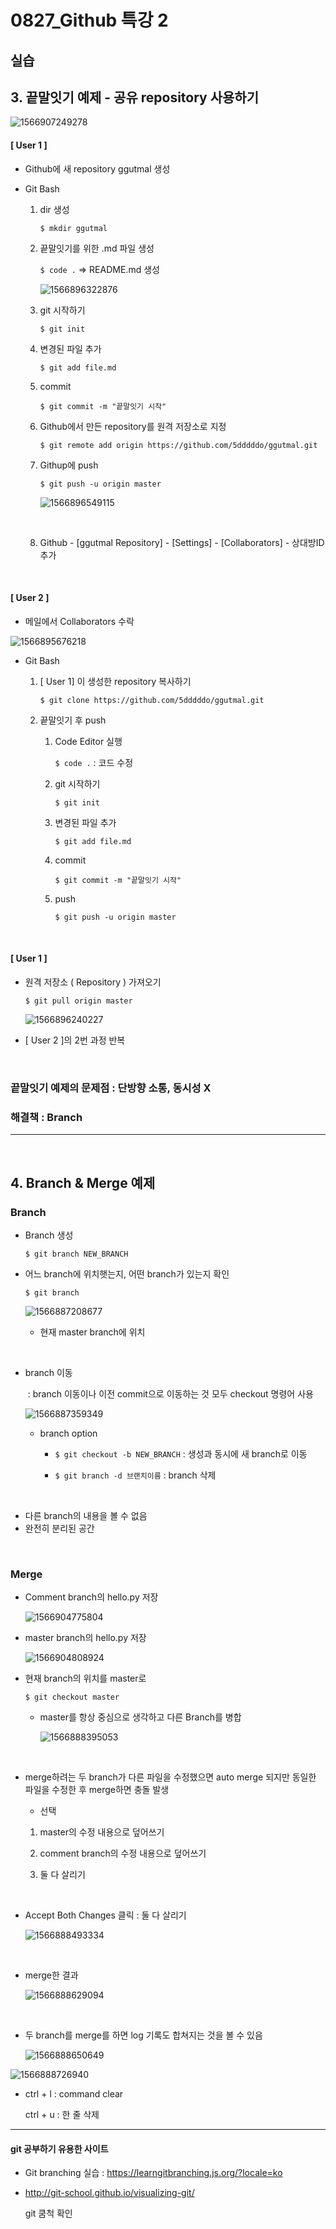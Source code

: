 # 0827_Github 특강 2

## 실습

## 3. 끝말잇기 예제 - 공유 repository 사용하기

![1566907249278](https://user-images.githubusercontent.com/50972986/63770605-87695e00-c910-11e9-90a0-7460977bc95e.png)

#### [ User 1 ] 

- Github에 새 repository ggutmal 생성

- Git Bash

  1. dir 생성

     `$ mkdir ggutmal`

  2. 끝말잇기를 위한 .md 파일 생성

     `$ code .`  => README.md 생성

     ![1566896322876](https://user-images.githubusercontent.com/50972986/63770617-8cc6a880-c910-11e9-878c-0f2b7cfff017.png)

  3. git 시작하기

     `$ git init `

  4. 변경된 파일 추가

     `$ git add file.md`

  5. commit

     `$ git commit -m "끝말잇기 시작"`

  6. Github에서 만든 repository를 원격 저장소로 지정

     `$ git remote add origin https://github.com/5dddddo/ggutmal.git`

  7. Githup에 push

     `$ git push -u origin master`

     ![1566896549115](https://user-images.githubusercontent.com/50972986/63770631-9223f300-c910-11e9-8b95-7cf568f6d65c.png)

     <br>

  8.  Github - [ggutmal Repository] - [Settings] - [Collaborators] - 상대방ID 추가

     

<br>

#### [ User 2 ]

- 메일에서 Collaborators 수락

![1566895676218](https://user-images.githubusercontent.com/50972986/63770644-9a7c2e00-c910-11e9-9f51-6a874d1d8e9e.png)

- Git Bash

  1. [ User 1] 이 생성한 repository 복사하기

     `$ git clone https://github.com/5dddddo/ggutmal.git`

  2. 끝말잇기 후 push

     1. Code Editor 실행

        `$ code .`  : 코드 수정

     2. git 시작하기

        `$ git init `

     3. 변경된 파일 추가

        `$ git add file.md`

     4. commit

        `$ git commit -m "끝말잇기 시작"`

     5. push

        `$ git push -u origin master`

<br>

#### [ User 1 ] 

- 원격 저장소 ( Repository ) 가져오기

  `$ git pull origin master`

  ![1566896240227](https://user-images.githubusercontent.com/50972986/63770656-9fd97880-c910-11e9-8b9e-69142762b75f.png)

- [ User 2 ]의 2번 과정 반복

<br>

### 끝말잇기 예제의 문제점 : 단방향 소통, 동시성 X

### 							 해결책 : Branch

------

<br>

## 4. Branch & Merge 예제

### Branch

- Branch 생성

  `$ git branch NEW_BRANCH`

- 어느 branch에 위치햇는지, 어떤 branch가 있는지 확인

  `$ git branch`

  ![1566887208677](https://user-images.githubusercontent.com/50972986/63770932-327a1780-c911-11e9-8a53-328e5a760f3d.png)
  
  - 현재 master branch에 위치

<br>

- branch 이동 

  ​	: branch 이동이나 이전 commit으로 이동하는 것 모두 checkout 명령어 사용

  ![1566887359349](https://user-images.githubusercontent.com/50972986/63770985-4291f700-c911-11e9-850e-dc823958f944.png)

  - branch option

    - `$ git checkout -b NEW_BRANCH` : 생성과 동시에 새 branch로 이동

    - `$ git branch -d 브랜치이름` : branch 삭제

<br>

- 다른 branch의 내용을 볼 수 없음
- 완전히 분리된 공간

<br>

### Merge

- Comment branch의 hello.py 저장

  ![1566904775804](https://user-images.githubusercontent.com/50972986/63770715-b7b0fc80-c910-11e9-8ddf-2f25de357b73.png)

- master branch의 hello.py 저장

  ![1566904808924](https://user-images.githubusercontent.com/50972986/63771045-5ccbd500-c911-11e9-95a1-b0855a33bc6b.png)

- 현재 branch의 위치를 master로 

  `$ git checkout master`

  - master를  항상  중심으로 생각하고 다른 Branch를 병합
  
    ![1566888395053](https://user-images.githubusercontent.com/50972986/63771065-66edd380-c911-11e9-8317-9521a1ff9a5d.png)

<br>

- merge하려는 두 branch가 다른 파일을 수정했으면 auto merge 되지만 동일한 파일을 수정한 후 merge하면 충돌 발생

  - 선택

  1. master의 수정 내용으로 덮어쓰기

   	2. comment branch의 수정 내용으로 덮어쓰기
   	3. 둘 다 살리기

<br>

- Accept Both Changes 클릭 : 둘 다 살리기

  ![1566888493334](https://user-images.githubusercontent.com/50972986/63771085-70773b80-c911-11e9-8020-a494ddec1eb2.png)

<br>

- merge한 결과 

  ![1566888629094](https://user-images.githubusercontent.com/50972986/63771098-78cf7680-c911-11e9-82e5-3efb3d3c8e98.png)

<br>

- 두 branch를 merge를 하면 log 기록도 합쳐지는 것을 볼 수 있음

  ![1566888650649](https://user-images.githubusercontent.com/50972986/63771121-8127b180-c911-11e9-9115-7e44844bd6f9.png)

![1566888726940](https://user-images.githubusercontent.com/50972986/63771154-8dac0a00-c911-11e9-920c-5abd14d885d3.png)



- ctrl + l : command clear

  ctrl + u :  한 줄 삭제



------

#### git 공부하기 유용한 사이트

- Git branching 실습 : https://learngitbranching.js.org/?locale=ko

- <http://git-school.github.io/visualizing-git/>

  git 쿰척 확인

  

